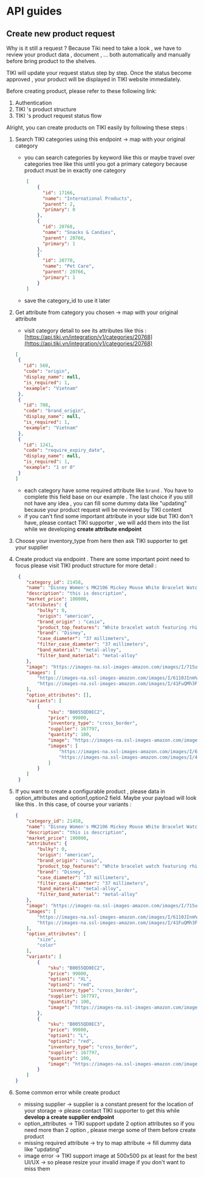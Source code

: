 # API guides

## Create new product request

Why is it still a request ? Because Tiki need to take a look , we have to review your product data , document , ...  both automatically and manually before bring product to the shelves.

TIKI will update your request status step by step. Once the status become approved , your product will be displayed in TIKI website immediately. 

Before creating product, please refer to these following link:
1. Authentication
2. TIKI 's product structure
3. TIKI 's product request status flow

Alright, you can create products on TIKI easily by following these steps :
1. Search TIKI categories using this endpoint → map with your original category
    - you can search categories by keyword like this or maybe travel over categories tree like this until you got a primary category because product must be in exactly one category
    ```json
        [
            {
              "id": 17166,
              "name": "International Products",
              "parent": 2,
              "primary": 0
            },
            {
              "id": 20768,
              "name": "Snacks & Candies",
              "parent": 20766,
              "primary": 1
            },
            {
              "id": 20770,
              "name": "Pet Care",
              "parent": 20766,
              "primary": 1
            }
        ]
    ```
    - save the category_id to use it later
2. Get attribute from category you chosen → map with your original attribute
    - visit category detail to see its attributes like this : [https://api.tiki.vn/integration/v1/categories/20768](https://api.tiki.vn/integration/v1/categories/20768)
    ```JSON
   [
     {
       "id": 560,
       "code": "origin",
       "display_name": null,
       "is_required": 1,
       "example": "Vietnam"
     },
     {
       "id": 708,
       "code": "brand_origin",
       "display_name": null,
       "is_required": 1,
       "example": "Vietnam"
     },
     {
       "id": 1241,
       "code": "require_expiry_date",
       "display_name": null,
       "is_required": 1,
       "example": "1 or 0"
     }
   ]
    ```

    - each category have some required attribute like `brand` . You have to complete this field base on our example . The last choice if you still not have any idea , you can fill some dummy data like "updating" because your product request will be reviewed by TIKI content
    - if you can't find some important attribute in your side but TIKI don't have, please contact TIKI supporter , we will add them into the list while we developing **create attribute endpoint**
3. Choose your inventory_type from here then ask TIKI supporter to get your supplier
4. Create product via endpoint . There are some important point need to focus please visit TIKI product structure for more detail : 
    ```json
     {
        "category_id": 21458,
        "name": "Disney Women's MK2106 Mickey Mouse White Bracelet Watch with Rhinestones",
        "description": "this is description",
        "market_price": 100000,
        "attributes": {
            "bulky": 0,
            "origin": "american",
            "brand_origin" : "casio",
            "product_top_features": "White bracelet watch featuring rhinestone-accented bezel and mother-of-pearl dial with sparkling Mickey Mouse design\n37-mm metal case with glass dial window\nQuartz movement with analog display\nMetal alloy bracelet with jewelry-clasp closure\nNot water resistant\n",
            "brand": "Disney",
            "case_diameter": "37 millimeters",
            "filter_case_diameter": "37 millimeters",
            "band_material": "metal-alloy",
            "filter_band_material": "metal-alloy"
        },
        "image": "https://images-na.ssl-images-amazon.com/images/I/715uwlmCWsL.jpg",
        "images": [
            "https://images-na.ssl-images-amazon.com/images/I/6110JInm%2BBL.jpg",
            "https://images-na.ssl-images-amazon.com/images/I/41FuQMh3FUL.jpg"
        ],
        "option_attributes": [],
        "variants": [
            {
                "sku": "B0055QD0EC2",
                "price": 99000,
                "inventory_type": "cross_border",
                "supplier": 167797,
                "quantity": 100,
                "image": "https://images-na.ssl-images-amazon.com/images/I/715uwlmCWsL.jpg",
                "images": [
                    "https://images-na.ssl-images-amazon.com/images/I/6110JInm%2BBL.jpg",
                    "https://images-na.ssl-images-amazon.com/images/I/41FuQMh3FUL.jpg"
                ]
            }
        ]
     }
    ```
5. If you want to create a configurable product , please  data in option_attributes and option1,option2 field. Maybe your payload will look like this . In this case, of course your variants  : 
    ```json
    {
        "category_id": 21458,
        "name": "Disney Women's MK2106 Mickey Mouse White Bracelet Watch with Rhinestones",
        "description": "this is description",
        "market_price": 100000,
        "attributes": {
            "bulky": 0,
            "origin": "american",
            "brand_origin": "casio",
            "product_top_features": "White bracelet watch featuring rhinestone-accented bezel and mother-of-pearl dial with sparkling Mickey Mouse design\n37-mm metal case with glass dial window\nQuartz movement with analog display\nMetal alloy bracelet with jewelry-clasp closure\nNot water resistant\n",
            "brand": "Disney",
            "case_diameter": "37 millimeters",
            "filter_case_diameter": "37 millimeters",
            "band_material": "metal-alloy",
            "filter_band_material": "metal-alloy"
        },
        "image": "https://images-na.ssl-images-amazon.com/images/I/715uwlmCWsL.jpg",
        "images": [
            "https://images-na.ssl-images-amazon.com/images/I/6110JInm%2BBL.jpg",
            "https://images-na.ssl-images-amazon.com/images/I/41FuQMh3FUL.jpg"
        ],
        "option_attributes": [
            "size",
            "color"
        ],
        "variants": [
            {
                "sku": "B0055QD0EC2",
                "price": 99000,
                "option1": "XL",
                "option2": "red",
                "inventory_type": "cross_border",
                "supplier": 167797,
                "quantity": 100,
                "image": "https://images-na.ssl-images-amazon.com/images/I/715uwlmCWsLBY.jpg"
            },
            {
                "sku": "B0055QD0EC3",
                "price": 99000,
                "option1": "L",
                "option2": "red",
                "inventory_type": "cross_border",
                "supplier": 167797,
                "quantity": 100,
                "image": "https://images-na.ssl-images-amazon.com/images/I/715uwlmCWsLBX.jpg"
            }
        ]
    }
    ```
6. Some common error while create product 
    - missing supplier → supplier is a constant present for the location of your storage → please contact TIKI supporter to get this while **develop a create supplier endpoint**
    - option_attributes → TIKI support update 2 option attributes so if you need more than 2 option , please merge some of them before create product
    - missing required attribute → try to map attribute → fill dummy data like "updating"
    - image error → TIKI support image at 500x500 px at least for the best UI/UX → so please resize your invalid image if you don't want to miss them
